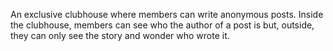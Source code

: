 An exclusive clubhouse where members can write anonymous posts. Inside the clubhouse, members can see who the author of a post is but, outside, they can only see the story and wonder who wrote it.
